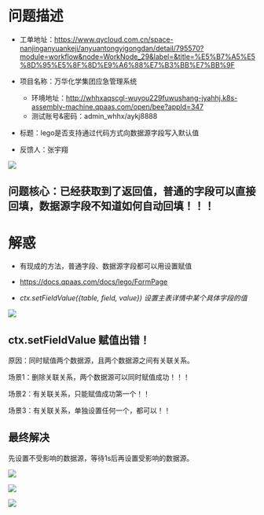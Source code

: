 # 问题描述

* 工单地址：https://www.qycloud.com.cn/space-nanjinganyuankeji/anyuantongyigongdan/detail/795570?module=workflow&node=WorkNode_29&label=&title=%E5%B7%A5%E5%8D%95%E5%8F%8D%E9%A6%88%E7%B3%BB%E7%BB%9F
* 项目名称：万华化学集团应急管理系统
    * 环境地址：http://whhxaqscgl-wuyou229fuwushang-jyahhj.k8s-assembly-machine.qpaas.com/open/bee?appId=347
    * 测试账号&密码：admin_whhx/aykj8888



* 标题：lego是否支持通过代码方式向数据源字段写入默认值
* 反馈人：张宇翔

![](/docs/0-工单维度-项目工单记录/万华化学集团应急管理系统/images/001.png)



## 问题核心：已经获取到了返回值，普通的字段可以直接回填，数据源字段不知道如何自动回填！！！





# 解惑

* 有现成的方法，普通字段、数据源字段都可以用设置赋值

* https://docs.qpaas.com/docs/lego/FormPage

* *ctx.setFieldValue({table, field, value}) 设置主表详情中某个具体字段的值*

    

![](/docs/0-工单维度-项目工单记录/万华化学集团应急管理系统/images/002.png)



## ctx.setFieldValue 赋值出错！

原因：同时赋值两个数据源，且两个数据源之间有关联关系。

场景1：删除关联关系，两个数据源可以同时赋值成功！！！

场景2：有关联关系，只能赋值成功第一个！！

场景3：有关联关系，单独设置任何一个，都可以！！

## 最终解决

先设置不受影响的数据源，等待1s后再设置受影响的数据源。

![](/docs/0-工单维度-项目工单记录/万华化学集团应急管理系统/images/003.png)

![](/docs/0-工单维度-项目工单记录/万华化学集团应急管理系统/images/004.png)

![](/docs/0-工单维度-项目工单记录/万华化学集团应急管理系统/images/005.png)



















